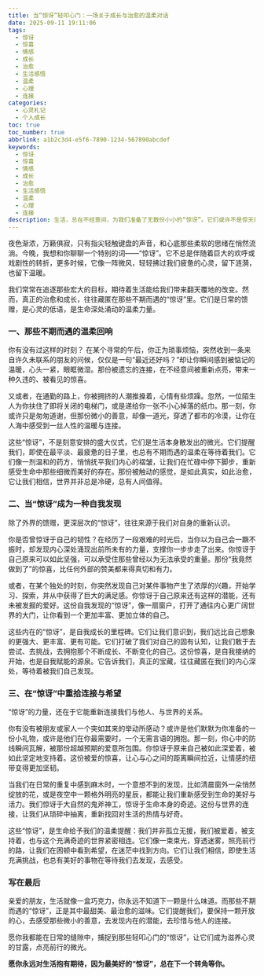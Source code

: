 ```yaml
---
title: 当“惊讶”轻叩心门：一场关于成长与治愈的温柔对话
date: 2025-09-11 19:11:06
tags:
  - 惊讶
  - 惊喜
  - 情感
  - 成长
  - 治愈
  - 生活感悟
  - 温柔
  - 心理
  - 连接
categories:
  - 心灵札记
  - 个人成长
toc: true
toc_number: true
abbrlink: a1b2c3d4-e5f6-7890-1234-567890abcdef
keywords:
  - 惊讶
  - 惊喜
  - 情感
  - 成长
  - 治愈
  - 生活感悟
  - 温柔
  - 心理
  - 连接
description: 生活，总在不经意间，为我们准备了无数份小小的“惊讶”。它们或许不是惊天动地的壮举，却像微光，穿透日常的缝隙，照亮我们内心深处最柔软的地方。今天，我想与你一同，轻轻推开那扇名为“惊讶”的门，去感受那些不期而遇的温柔，去发现自我，去重拾与世界的深层连接。这不仅仅是关于意外的喜悦，更是一场关于心灵成长与自我治愈的温暖旅程。
---
```


夜色渐浓，万籁俱寂，只有指尖轻触键盘的声音，和心底那些柔软的思绪在悄然流淌。今晚，我想和你聊聊一个特别的词——“惊讶”。它不总是伴随着巨大的欢呼或戏剧性的转折，更多时候，它像一阵微风，轻轻拂过我们疲惫的心灵，留下涟漪，也留下温暖。

我们常常在追逐那些宏大的目标，期待着生活能给我们带来翻天覆地的改变。然而，真正的治愈和成长，往往藏匿在那些不期而遇的“惊讶”里。它们是日常的馈赠，是心灵的低语，是生命深处涌动的温柔力量。

### 一、那些不期而遇的温柔回响

你有没有过这样的时刻？
在某个寻常的午后，你正为琐事烦恼，突然收到一条来自许久未联系的朋友的问候，仅仅是一句“最近还好吗？”却让你瞬间感到被惦记的温暖，心头一紧，眼眶微湿。那份被遗忘的连接，在不经意间被重新点亮，带来一种久违的、被看见的惊喜。

又或者，在通勤的路上，你被拥挤的人潮推搡着，心情有些烦躁。忽然，一位陌生人为你扶住了即将关闭的电梯门，或是递给你一张不小心掉落的纸巾。那一刻，你或许只是匆匆道谢，但那份微小的善意，却像一道光，穿透了都市的冷漠，让你在人海中感受到一丝人性的温暖与连接。

这些“惊讶”，不是刻意安排的盛大仪式，它们是生活本身散发出的微光。它们提醒我们，即使在最平淡、最疲惫的日子里，也总有不期而遇的温柔在等待着我们。它们像一剂温和的药方，悄悄抚平我们内心的褶皱，让我们在忙碌中停下脚步，重新感受生命中那些细微而美好的存在。那份被触动的感觉，是如此真实，如此治愈，它让我们相信，世界并非总是冷硬，总有人间值得。

### 二、当“惊讶”成为一种自我发现

除了外界的馈赠，更深层次的“惊讶”，往往来源于我们对自身的重新认识。

你是否曾惊讶于自己的韧性？在经历了一段艰难的时光后，当你以为自己会一蹶不振时，却发现内心深处涌现出前所未有的力量，支撑你一步步走了出来。你惊讶于自己原来可以如此坚强，可以承受住那些曾经以为无法承受的重量。那份“我竟然做到了”的惊喜，比任何外部的赞美都来得真切和有力。

或者，在某个独处的时刻，你突然发现自己对某件事物产生了浓厚的兴趣，开始学习、探索，并从中获得了巨大的满足感。你惊讶于自己原来还有这样的潜能，还有未被发掘的爱好。这份自我发现的“惊讶”，像一扇窗户，打开了通往内心更广阔世界的大门，让你看到一个更加丰富、更加立体的自己。

这些内在的“惊讶”，是自我成长的里程碑。它们让我们意识到，我们远比自己想象的更强大、更丰富、更有可能。它们打破了我们对自己的固有认知，让我们敢于去尝试、去挑战，去拥抱那个不断成长、不断变化的自己。这份惊喜，是自我接纳的开始，也是自我赋能的源泉。它告诉我们，真正的宝藏，往往藏匿在我们的内心深处，等待着被我们自己发现。

### 三、在“惊讶”中重拾连接与希望

“惊讶”的力量，还在于它能重新连接我们与他人、与世界的关系。

你有没有被朋友或家人一个突如其来的举动所感动？或许是他们默默为你准备的一份小礼物，或许是他们在你最需要时，一个无需言语的拥抱。那一刻，你心中的防线瞬间瓦解，被那份超越预期的爱意所包围。你惊讶于原来自己被如此深爱着，被如此坚定地支持着。这份被爱的惊喜，让心与心之间的距离瞬间拉近，让情感的纽带变得更加坚韧。

当我们在日常的重复中感到麻木时，一个意想不到的发现，比如清晨窗外一朵悄然绽放的花，或是夜空中一颗格外明亮的星辰，都能让我们重新感受到生命的美好与活力。我们惊讶于大自然的鬼斧神工，惊讶于生命本身的奇迹。这份与世界的连接，让我们从琐碎中抽离，重新找回对生活的热情与好奇。

这些“惊讶”，是生命给予我们的温柔提醒：我们并非孤立无援，我们被爱着，被支持着，也与这个充满奇迹的世界紧密相连。它们像一束束光，穿透迷雾，照亮前行的路，让我们在困顿中看到希望，在迷茫中找到方向。它们让我们相信，即使生活充满挑战，也总有美好的事物在等待我们去发现，去感受。

### 写在最后

亲爱的朋友，生活就像一盒巧克力，你永远不知道下一颗是什么味道。而那些不期而遇的“惊讶”，正是其中最甜美、最治愈的滋味。它们提醒我们，要保持一颗开放的心，去感受那些微小的善意，去发现内在的潜能，去珍惜与他人的连接。

愿你我都能在日常的缝隙中，捕捉到那些轻叩心门的“惊讶”，让它们成为滋养心灵的甘露，点亮前行的微光。

**愿你永远对生活抱有期待，因为最美好的“惊讶”，总在下一个转角等你。**